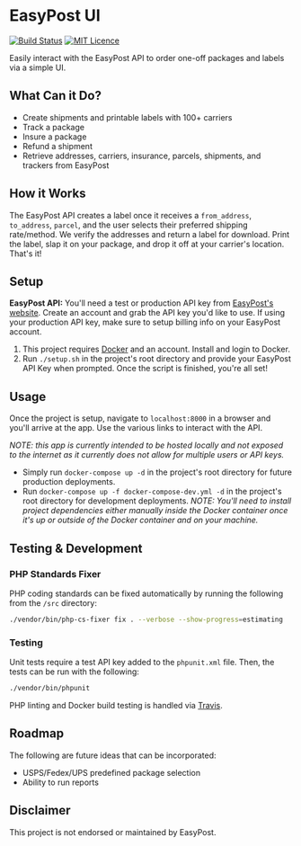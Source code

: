 # EasyPost UI

[![Build Status](https://travis-ci.org/Justintime50/easypost-ui.svg?branch=master)](https://travis-ci.org/Justintime50/easypost-ui)
[![MIT Licence](https://badges.frapsoft.com/os/mit/mit.svg?v=103)](https://opensource.org/licenses/mit-license.php)

Easily interact with the EasyPost API to order one-off packages and labels via a simple UI.

## What Can it Do?

- Create shipments and printable labels with 100+ carriers
- Track a package
- Insure a package
- Refund a shipment
- Retrieve addresses, carriers, insurance, parcels, shipments, and trackers from EasyPost

## How it Works

The EasyPost API creates a label once it receives a `from_address`, `to_address`, `parcel`, and the user selects their preferred shipping rate/method. We verify the addresses and return a label for download. Print the label, slap it on your package, and drop it off at your carrier's location. That's it!

## Setup

**EasyPost API:** You'll need a test or production API key from [EasyPost's website](https://easypost.com). Create an account and grab the API key you'd like to use. If using your production API key, make sure to setup billing info on your EasyPost account.

1) This project requires [Docker](https://www.docker.com/products/docker-desktop) and an account. Install and login to Docker.
2) Run `./setup.sh` in the project's root directory and provide your EasyPost API Key when prompted. Once the script is finished, you're all set!

## Usage

Once the project is setup, navigate to `localhost:8000` in a browser and you'll arrive at the app. Use the various links to interact with the API. 

*NOTE: this app is currently intended to be  hosted locally and not exposed to the internet as it currently does not allow for multiple users or API keys.*

- Simply run `docker-compose up -d` in the project's root directory for future production deployments.
- Run `docker-compose up -f docker-compose-dev.yml -d` in the project's root directory for development deployments. <i>NOTE: You'll need to install project dependencies either manually inside the Docker container once it's up or outside of the Docker container and on your machine.</i>

## Testing & Development

### PHP Standards Fixer

PHP coding standards can be fixed automatically by running the following from the `/src` directory: 
```bash
./vendor/bin/php-cs-fixer fix . --verbose --show-progress=estimating
```

### Testing

Unit tests require a test API key added to the `phpunit.xml` file. Then, the tests can be run with the following:

```bash
./vendor/bin/phpunit
```

PHP linting and Docker build testing is handled via [Travis](https://travis-ci.org/Justintime50/easypost-ui).

## Roadmap

The following are future ideas that can be incorporated:
- USPS/Fedex/UPS predefined package selection
- Ability to run reports

## Disclaimer

This project is not endorsed or maintained by EasyPost.
